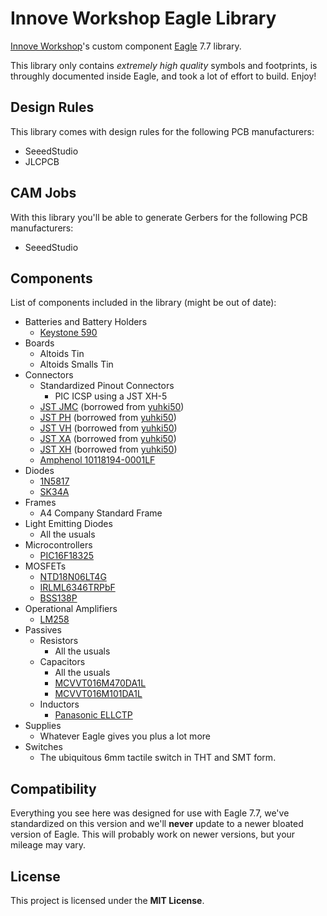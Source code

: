# Innove Workshop Eagle Library

[Innove Workshop](http://innoveworkshop.com/)'s custom component
[Eagle](https://www.autodesk.com/products/eagle/overview) 7.7 library.

This library only contains *extremely high quality* symbols and footprints, is
throughly documented inside Eagle, and took a lot of effort to build. Enjoy!


## Design Rules

This library comes with design rules for the following PCB manufacturers:

  - SeeedStudio
  - JLCPCB


## CAM Jobs

With this library you'll be able to generate Gerbers for the following PCB
manufacturers:

  - SeeedStudio


## Components

List of components included in the library (might be out of date):

  - Batteries and Battery Holders
    - [Keystone 590](https://www.farnell.com/datasheets/1703960.pdf)
  - Boards
    - Altoids Tin
	- Altoids Smalls Tin
  - Connectors
    - Standardized Pinout Connectors
	  - PIC ICSP using a JST XH-5
    - [JST JMC](http://www.jst-mfg.com/product/detail_e.php?series=147) (borrowed
	  from [yuhki50](https://github.com/yuhki50/eagle-pcb-library))
    - [JST PH](http://www.jst-mfg.com/product/detail_e.php?series=199) (borrowed
	  from [yuhki50](https://github.com/yuhki50/eagle-pcb-library))
    - [JST VH](http://www.jst-mfg.com/product/detail_e.php?series=262) (borrowed
	  from [yuhki50](https://github.com/yuhki50/eagle-pcb-library))
    - [JST XA](http://www.jst-mfg.com/product/detail_e.php?series=272) (borrowed
	  from [yuhki50](https://github.com/yuhki50/eagle-pcb-library))
    - [JST XH](http://www.jst-mfg.com/product/detail_e.php?series=277) (borrowed
	  from [yuhki50](https://github.com/yuhki50/eagle-pcb-library))
	- [Amphenol 10118194-0001LF](http://www.farnell.com/cad/2354948.pdf)
  - Diodes
    - [1N5817](http://www.diodes.com/datasheets/ds23001.pdf)
	- [SK34A](http://www.farnell.com/datasheets/2357945.pdf)
  - Frames
    - A4 Company Standard Frame
  - Light Emitting Diodes
    - All the usuals
  - Microcontrollers
    - [PIC16F18325](https://www.microchip.com/wwwproducts/en/PIC16F18325)
  - MOSFETs
    - [NTD18N06LT4G](http://www.farnell.com/datasheets/2355009.pdf)
	- [IRLML6346TRPbF](http://www.farnell.com/datasheets/1911845.pdf)
	- [BSS138P](http://www.farnell.com/datasheets/923164.pdf)
  - Operational Amplifiers
    - [LM258](https://www.ti.com/product/LM258)
  - Passives
    - Resistors
	  - All the usuals
	- Capacitors
	  - All the usuals
	  - [MCVVT016M470DA1L](http://www.farnell.com/datasheets/2873546.pdf)
	  - [MCVVT016M101DA1L](http://www.farnell.com/datasheets/2873546.pdf)
	- Inductors
	  - [Panasonic ELLCTP](http://industrial.panasonic.com/cdbs/www-data/pdf/AGM0000/AGM0000CE22.pdf)
  - Supplies
    - Whatever Eagle gives you plus a lot more
  - Switches
    - The ubiquitous 6mm tactile switch in THT and SMT form.

## Compatibility

Everything you see here was designed for use with Eagle 7.7, we've standardized
on this version and we'll **never** update to a newer bloated version of Eagle.
This will probably work on newer versions, but your mileage may vary.


## License

This project is licensed under the **MIT License**.
